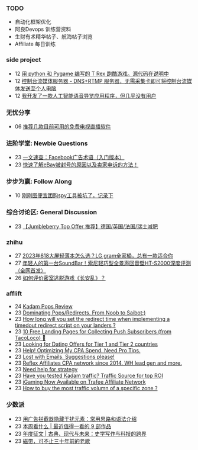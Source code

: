 ### TODO
-  自动化框架优化
-  阿良Devops 训练营资料
-  生财有术精华帖子、航海帖子浏览
-  Affiliate 每日训练

### side project
<!-- sideproject:START -->
-  12 [用 python 和 Pygame 编写的 T Rex 跑酷游戏。源代码在说明中](https://www.youtube.com/watch?v=pZySIXSelCA)
-  12 [控制台流媒体服务器 - DNS+RTMP 服务器，无需采集卡即可将控制台流媒体发送至个人电脑](https://github.com/Aioros/console-streaming-server)
-  12 [我开发了一款人工智能语音导览应用程序，但几乎没有用户](https://www.reddit.com/r/SideProject/comments/18gpp0e/ive_built_an_ai_audio_tour_app_but_have_almost_no/)<!-- sideproject:END -->


### 无忧分享
<!-- ruyo:START -->
-  06 [推荐几款目前可用的免费电视直播软件](https://51.ruyo.net/18608.html)<!-- ruyo:END -->

### 进阶学堂: Newbie Questions
<!-- advertcn1:START -->
-  23 [一文速查：Facebook广告术语（入门版本）](https://www.advertcn.com/thread-114093-1-1.html)
-  23 [快速了解eBay被封号的原因以及卖家申诉的方法！](https://www.advertcn.com/thread-114089-1-1.html)<!-- advertcn1:END -->

### 步步为赢: Follow Along
<!-- advertcn2:START -->
-  10 [刚刚图便宜团购spy工具被坑了，记录下](https://www.advertcn.com/thread-113954-1-1.html)<!-- advertcn2:END -->

### 综合讨论区: General Discussion
<!-- advertcn3:START -->
-  23 [【Jumbleberry Top Offer 推荐】德国/英国/法国/瑞士减肥](https://www.advertcn.com/thread-114097-1-1.html)<!-- advertcn3:END -->


### zhihu
<!-- zhihu:START -->
-  27 [2023年618大屏轻薄本怎么选？LG gram全家桶，总有一款适合你](http://zhuanlan.zhihu.com/p/632641888?utm_campaign=rss&utm_medium=rss&utm_source=rss&utm_content=title)
-  27 [年轻人的第一台SoundBar！索尼轻巧型全景声回音壁HT-S2000深度评测（全网首发）](http://zhuanlan.zhihu.com/p/630990296?utm_campaign=rss&utm_medium=rss&utm_source=rss&utm_content=title)
-  26 [如何评价密室逃脱游戏《长安乱》？](http://www.zhihu.com/question/563950552/answer/3045961312?utm_campaign=rss&utm_medium=rss&utm_source=rss&utm_content=title)<!-- zhihu:END -->

### afflift
<!-- afflift:START -->
-  24 [Kadam Pops Review](https://afflift.com/f/threads/kadam-pops-review.12694/)
-  23 [Dominating Pops/Redirects. From Noob to Saibot;&rpar;](https://afflift.com/f/threads/dominating-pops-redirects-from-noob-to-saibot.12496/)
-  23 [How long will you set the redirect time when implementing a timedout redirect script on your landers ?](https://afflift.com/f/threads/how-long-will-you-set-the-redirect-time-when-implementing-a-timedout-redirect-script-on-your-landers.12674/)
-  23 [10 Free Landing Pages for Collecting Push Subscribers &lpar;from TacoLoco&rpar; 🔔](https://afflift.com/f/threads/10-free-landing-pages-for-collecting-push-subscribers-from-tacoloco-%F0%9F%94%94.12596/)
-  23 [Looking for Dating Offers for Tier 1 and Tier 2 countries](https://afflift.com/f/threads/looking-for-dating-offers-for-tier-1-and-tier-2-countries.12677/)
-  23 [Help! Optimizing My CPA Spend. Need Pro Tips.](https://afflift.com/f/threads/help-optimizing-my-cpa-spend-need-pro-tips.12678/)
-  23 [Lost with Emails. Suggestions please!](https://afflift.com/f/threads/lost-with-emails-suggestions-please.12695/)
-  23 [Reflex Affiliates CPA network since 2014. WH lead gen and more.](https://afflift.com/f/threads/reflex-affiliates-cpa-network-since-2014-wh-lead-gen-and-more.7190/)
-  23 [Need help for strategy](https://afflift.com/f/threads/need-help-for-strategy.12683/)
-  23 [Have you tested Kadam traffic? Traffic Source for top ROI](https://afflift.com/f/threads/have-you-tested-kadam-traffic-traffic-source-for-top-roi.12209/)
-  23 [iGaming Now Available on Trafee Affiliate Network](https://afflift.com/f/threads/igaming-now-available-on-trafee-affiliate-network.11601/)
-  23 [How to buy the most traffic volumn of a specific zone ?](https://afflift.com/f/threads/how-to-buy-the-most-traffic-volumn-of-a-specific-zone.11778/)<!-- afflift:END -->

### 少数派
<!-- sspai:START -->
-  23 [用广告拦截器隐藏干扰元素：常用思路和语法介绍](https://sspai.com/prime/story/adblock-annoyances-intro)
-  23 [本周看什么 | 最近值得一看的 9 部作品](https://sspai.com/post/86623)
-  23 [年度征文 | 古典、现代与未来：史学写作与科技的跨界](https://sspai.com/post/86552)
-  23 [磁带，可不止三十年前的老歌](https://sspai.com/post/86559)<!-- sspai:END -->

